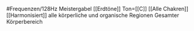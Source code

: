 #Frequenzen/128Hz
Meistergabel
[[Erdtöne]]
Ton=[[C]]
[[Alle Chakren]]
[[Harmonisiert]] alle körperliche und organische Regionen
Gesamter Körperbereich